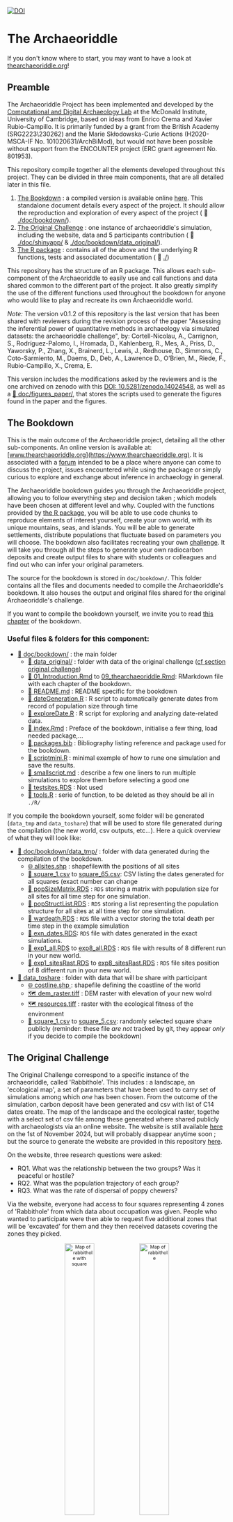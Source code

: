 [![DOI](https://zenodo.org/badge/DOI/10.5281/zenodo.14024548.svg)](https://doi.org/10.5281/zenodo.14024548)

# The Archaeoriddle

If you don't know where to start, you may want to have a look at [thearchaeoriddle.org](https://thearchaeoriddle.org/)!

## Preamble

The Archaeoriddle Project has been implemented and developed by the [Computational and Digital Archaeology Lab](https://www.arch.cam.ac.uk/research/laboratories/cdal) at the McDonald Institute, University of Cambridge, based on ideas from Enrico Crema and Xavier Rubio-Campillo. It is primarily funded by a grant from the British Academy (SRG2223\230262) and the Marie Skłodowska-Curie Actions (H2020-MSCA-IF No. 101020631/ArchBiMod), but would not have been possible without support from the ENCOUNTER project (ERC grant agreement No. 801953).

This repository compile together all the elements developed throughout this project. They can be divided in three main components, that are all detailed later in this file.

1. [The Bookdown](#the-bookdown) : a compiled version is available online [here](https://www.thearchaeoriddle.org). This standalone document details every aspect of the project. It should allow the reproduction and exploration of every aspect of the project ( :file_folder: [./doc/bookdown/](./doc/bookdown/)).
2. [The Original Challenge](#the-original-challenge) : one instance of archaeoriddle's simulation, including the website, data and 5 participants contribution ( :file_folder: [./doc/shinyapp/](./doc/shinyapp/) & [./doc/bookdown/data_original/](./doc/bookdown/data_original/)).
2. [The R package](#the-r-package) : contains all of the above and the underlying R functions, tests and associated documentation ( :file_folder: [./](./))


This repository has the structure of an R package. This allows each sub-component of the Archaeoriddle to easily use and call functions and data shared common to the different part of the project. It also greatly simplify the use of the different functions used throughout the bookdown for anyone who would like to play and recreate its own Archaeoriddle world.


*Note:* The version v0.1.2  of this repository is the last version that has been shared with reviewers during the revision process of the paper "Assessing the inferential power of quantitative methods in archaeology via simulated datasets: the archaeoriddle challenge", by:
Cortell-Nicolau, A., Carrignon, S., Rodríguez-Palomo, I., Hromada, D., Kahlenberg, R., Mes, A., Priss, D., Yaworsky, P., Zhang, X., Brainerd, L., Lewis, J., Redhouse, D., Simmons, C., Coto-Sarmiento, M., Daems, D., Deb, A., Lawrence D., O’Brien, M., Riede, F., Rubio-Campillo, X., Crema, E.

This version includes the modifications asked by the reviewers and is the one archived on zenodo with this [ DOI: 10.5281/zenodo.14024548](https://doi.org/10.5281/zenodo.14024547), as well as a [:file_folder: doc/figures_paper/](./doc/figures_paper/), that stores the scripts used to generate the figures found in the paper and the figures.

## The Bookdown

This is the main outcome of the Archaeoriddle project, detailing all the other sub-components. An online version is available at: [www.thearchaeoriddle.org](https://www.thearchaeoriddle.org). It is associated with a [forum](https://www.thearchaeoriddle.org/forum) intended to be a place where anyone can come to discuss the project, issues encountered while using the package or simply curious to explore and exchange about inference in archaeology in general.

The Archaeoriddle bookdown guides you through the Archaeoriddle project, allowing you to follow everything step and decision taken ; which models have been chosen at different level and why. Coupled with the functions provided by [the R package](#the-r-package), you will be able to use code chunks to reproduce elements of interest yourself, create your own world, with its unique mountains, seas, and islands. You will be able to generate settlements, distribute populations that fluctuate based on parameters you will choose. The bookdown also facilitates recreating your own [challenge](#the-original-challenge). It will take you through all the steps to generate your own radiocarbon deposits and create output files to share with students or colleagues and find out who can infer your original parameters.

The source for the bookdown is stored in `doc/bookdown/`. This folder contains all the files and documents needed to compile the Archaeoriddle's bookdown. It also houses the output and original files shared for the original Archaeoriddle's challenge.

If you want to compile the bookdown yourself, we invite you to read [this chapter](https://thearchaeoriddle.org/index.html#compiling-the-book) of the bookdown.

### Useful files & folders for this component:

- [:file_folder: doc/bookdown/](./doc/bookdown/) : the main folder
    - [:file_folder: data_original/](./doc/bookdown/data_original/) : folder with data of the original challenge ([cf section original challenge](#the-original-challenge))
    - [📄 01_Introduction.Rmd](./doc/bookdown/01_Introduction.Rmd) to [09_thearchaeoriddle.Rmd](./doc/bookdown/09_thearchaeoriddle.Rmd): RMarkdown file with each chapter of the bookdown.
    - [📄 README.md](./doc/bookdown/README.md) : README specific for the bookdown
    - [📄 dateGeneration.R](./doc/bookdown/dateGeneration.R) : R script to automatically generate dates from record of population size through time
    - [📄 exploreDate.R](./doc/bookdown/exploreDate.R) : R script for exploring and analyzing date-related data.
    - [📄 index.Rmd](./doc/bookdown/index.Rmd) : Preface of the bookdown, initialise a few thing, load needed package,...
    - [📄 packages.bib](./doc/bookdown/packages.bib) : Bibliography listing reference and package used for the bookdown.
    - [📄 scriptmini.R](./doc/bookdown/scriptmini.R) : minimal exemple of how to rune one simulation and save the results.
    - [📄 smallscript.md](./doc/bookdown/smallscript.md) : describe a few one liners to run multiple simulations to explore them before selecting a good one
    - [💾 testsites.RDS](./doc/bookdown/testsites.RDS) : Not used
    - [📄 tools.R](./doc/bookdown/tools.R) : serie of function, to be deleted as they should be all in `./R/`

If you compile the bookdown yourself, some folder will be generated (`data_tmp` and `data_toshare`) that will be used to store file generated during the compilation (the new world, csv outputs, etc...). Here a quick overview of what they will look like:

- [:file_folder: doc/bookdown/data_tmp/](./doc/bookdown/data_tmp/) : folder with data generated during the compilation of the bookdown.
    - [🌐 allsites.shp](./doc/bookdown/data_tmp/allsites.shp) : shapefilewith the positions of all sites
    - [📄 square_1.csv](./doc/bookdown/data_tmp/square_1.csv) to [square_65.csv](./doc/bookdown/data_tmp/square_65.csv): CSV listing the dates generated for all squares (exact number can change
    - [💾 popSizeMatrix.RDS](./doc/bookdown/data_tmp/popSizeMatrix.RDS) : `RDS` storing a matrix with population size for all sites for all time step for one simulation.
    - [💾 popStructList.RDS](./doc/bookdown/data_tmp/popStructList.RDS) : `RDS`  storing a list representing the population structure for all sites at all time step for one simulation.
    - [💾 wardeath.RDS](./doc/bookdown/data_tmp/wardeath.RDS) : `RDS` file with a vector storing the total death per time step in the example simulation
    - [💾 exn_dates.RDS](./doc/bookdown/data_tmp/exn_dates.RDS): `RDS` file with dates generated in the exact simulations.
    - [💾 exp1_all.RDS](./doc/bookdown/data_tmp/exp1_all.RDS) to [exp8_all.RDS](./doc/bookdown/data_tmp/exp8_all.RDS)  : `RDS` file with results of 8 different run in your new world.
    - [💾 exp1_sitesRast.RDS](./doc/bookdown/data_tmp/exp1_sitesRast.RDS) to [exp8_sitesRast.RDS](./doc/bookdown/data_tmp/exp8_sitesRast.RDS)  : `RDS` file sites position  of 8 different run in your new world.
- [:file_folder: data_toshare](./doc/bookdown/data_toshare/) : folder with data that will be share with participant 
    - [🌐 costline.shp ](./doc/bookdown/data_toshare/coastline2.shp) : shapefile defining the coastline of the world
    - [🗺️ dem_raster.tiff](./doc/bookdown/data_toshare/dem_raster.tiff) : DEM raster with elevation of your new wolrd 
    - [🗺️ resources.tiff](./doc/bookdown/data_toshare/resources.tiff) : raster with the ecological fitness of the environment
    - [📄 square_1.csv](./doc/bookdown/data_toshare/square_1.csv) to [square_5.csv](./doc/bookdown/data_toshare/square_5.csv): randomly selected square share publicly 
(reminder: these file _are not_ tracked by git, they appear _only_ if you decide to compile the bookdown)


## The Original Challenge 

The Original Challenge correspond to a specific instance of the archaeoriddle, called 'Rabbithole'. This includes : a landscape, an 'ecological map', a set of parameters that have been used to carry set of simulations among which  _one_ has been chosen. From the outcome of the simulation, carbon deposit have been generated and csv with list of C14 dates create. The map of the landscape and the ecological raster, togethe with a select set of csv file among these generated where shared  publicly with archaeologists via an online website. The website is still available [here](https://theia.arch.cam.ac.uk/archaeoriddle/) on the 1st of November 2024, but will probably disappear anytime soon ; but the source to generate the website are provided in this repository [here](./doc/shinyapp/).

On the website, three research questions were asked:

- RQ1. What was the relationship between the two groups? Was it peaceful or hostile?
- RQ2. What was the population trajectory of each group?
- RQ3. What was the rate of dispersal of poppy chewers?

Via the website, everyone had access to four squares representing 4 zones of 'Rabbithole' from which data about occupation was given. People who wanted to participate were then able to request five additional zones that will be 'excavated' for them and they then received datasets covering the zones they picked. 

<div style="font-size: 8pt;text-align: center;">
  <figure>
    <img src="doc/bookdown/data_original/map_rh.png" alt="Map of rabbithole with square" width="40%">
    <img src="doc/bookdown/data_original/map_ex.png" alt="Map of rabbithole" width="40%">
  </figure>
<br>
<sub>Map of publicly available sites of Rabbithole: On the left, the squares available; on the right, the names and cultures of the settlements.</sub>
</div>


### Proposals

The original challenge received 5 proposals that can be explore via the links below. A snapshot of the proposals the way they were provided by the authors after the revision process is also provided on the [zenodo repository](https://doi.org/10.5281/zenodo.14024548). We here briefly summarize the proposal and give links to the original source of them.

#### P1 by Deborah Priß and Raphael Kahlenberg

> Authors used agent-based modeling combined with exploratory data analysis to study dispersal and site preference in Rabbithole, using ArcGIS Pro and R for calibration and trajectory computation, resulting in an ABM built with NetLogo that correctly predicted group interactions and movements but revealed discrepancies in expansion rates due to differing population trajectories.

**Source:** https://github.com/dpriss/Archaeoriddle_Kahlenberg_Priss

**Citation:** Priß, D., & Kahlenberg, R. (2024). _dpriss/Archaeoriddle_Kahlenberg_Priss: Archaeoriddle Kahlenberg and Priß (v1_Archaeoriddle)._ Zenodo. https://doi.org/10.5281/zenodo.14062675


#### P2 by Xuan Zhang

> The author employed point-process modeling to predict potential occupation and assess conflict between groups, finding increased hostilities and mortality over time due to growing populations and settlements, despite non-time-dependent hostility rules.

**Source:** https://github.com/Xuan-Zhang-arc/Archaeoriddle_PPM_HG_F_relationship/

**Citation:** Xuan Zhang. (2024). _Using Point Process Modelling to detect cooperation vs competition (Archaeoriddle RQ1) (Archaeoriddle)._ Zenodo. https://doi.org/10.5281/zenodo.12803445

#### P3 by Peter Yaworsky

> The author utilized species-distribution modeling in R to develop a four-stage approach that successfully modeled historical population distributions and dispersal patterns of farmers and foragers, highlighting a southerly to northerly farming dispersal and a decline in hunter-gatherer populations.

**Source:** https://doi.org/10.5281/zenodo.8260754

**Citation:** Yaworsky, P. (2023). _Archeo-Riddle Submission 2023._ Zenodo. https://doi.org/10.5281/zenodo.8260754


#### P4 by Alexes Mes:

> The author employed a friction-based strategy and hierarchical Bayesian phase modeling in R to analyze and successfully predict the complex dispersal patterns and expansion rates of Poppy-chewers in Rabbithole, incorporating spatial and environmental factors.

**Source:** https://github.com/AlexesMes/Archeaoriddle_RabbitWorld

**Citation:** Alexes, M. (2024). _Archeaoriddle RabbitWorld._ Zenodo. https://doi.org/10.5281/zenodo.14218979


#### P5 by Daniel Hromada

> The author used a qualitative analysis to infer hostility between Poppy-chewers and Rabbit-skinners by comparing the shorter settlement persistence of Rabbit-skinners in the region where Poppy-chewers exist, separated by a sea, to its persistence in other regions under equal conditions.

**Source:** [here](https://zenodo.org/records/14207474) and [here](http://dx.doi.org/10.13140/RG.2.2.10753.47207)

**Citation:** Hromada, D. (2024). _Exploring the 'Hostile vs. Peaceful' Archaeoriddle Dilemma Using the NALANA Method._ 10.13140/RG.2.2.10753.47207. 

The original challenge is detailed in [this chapter](https://thearchaeoriddle.org/original-challenge.html) of the bookdown.

### Useful files & folders for this component:

- [:file_folder: doc/shinyapp/](./doc/shinyapp/) : the code of  shiny app (the one behind the site available [here](https://theia.arch.cam.ac.uk/archaeoriddle))
    - [📄 README.md](./doc/shinyapp/README.m) : README explaining how to recreate the shiny app and detailing the files available in the folder
- [:file_folder: doc/fake_papers/](./doc/fake_papers/) :  latex code for sever fake papers and poster presented in conferences where the Original Challenge was presented.
- [:file_folder: doc/survey_archaeoriddle/](./doc/survey_archaeoriddle/) : result and analysis of a survey made to know more about the people who were interested in the project. A quick analysis is available [here](file:///home/simon/projects/archaeoriddle/doc/survey_archaeoriddle/survey_analysis.html).
- [:file_folder: doc/bookdown/data_original/](./doc/bookdown/data_original/) : folder will all orignal
    - [:file_folder: all_squares/](./doc/bookdown/data_original/all_squares/): folder with all csvs of the original challenge
		- [📄 square_1.csv](./doc/bookdown/data_original/all_squares/square_1.csv) to [square_100.csv](./doc/bookdown/data_original/all_squares/square_100.csv) : `CSV` file storing all dates available for all the squares of the original challenge.
    - [:file_folder: general_results_selected_simu/](./doc/bookdown/data_original/general_results_selected_simu/) :
        - [💾 buffattack300_K110_PSU065_3_all.RDS](./doc/bookdown/data_original/general_results_selected_simu/buffattack300_K110_PSU065_3_all.RDS) : RDS file store most of the selected simulation
        - [💾 buffattack300_K110_PSU065_3_sitesRast.RDS](./doc/bookdown/data_original/general_results_selected_simu/buffattack300_K110_PSU065_3_sitesRast.RDS) : RDS file storing a raster with the positions of the sites
        - [💾 buffattack300_K110_PSU065_3_dates.RDS](./doc/bookdown/data_original/general_results_selected_simu/buffattack300_K110_PSU065_3_dates.RDS) : RDS file storing all dates generated for all sites generated.
    - [:file_folder: sitesinitialposition/](./doc/bookdown/data_original/sitesinitialposition/) : Folder with file needed to read shapefile
        - [🌐 sitesinitialposition.shp](./doc/bookdown/data_original/sitesinitialposition/sitesinitialposition.shp) : shapefile with the position of the initial sites.
    - [🌐 costline.shp ](./doc/bookdown/data_original/coastline.shp) : shapefile defining the coastline of the world
    - [🗺️ east_narnia4x.tiff](./doc/bookdown/data_original/east_narnia4x.tif) : DEM raster with elevation of Rabbithole
    - [🗺️ resources.tiff](./doc/bookdown/data_original/resources.tiff/) : raster with the ecological fitness of the environment


## The R-Package 

This overal structure of this repository is a R package. 
To install it, the most simple way will be by using `devtools` function `github_install()` by doing: `devtools::install_github("acortell3/archaeoriddle")`.
Most of the functions defined in the package are described in details in [the bookdown](https://www.thearchaeoriddle.org).

The package will be used if you want to follow the bookdown or recompile it. It will also allows you to easily re-use the functions defined in the package to re-explore the proposal of the original challenge, create your own model of interaction, explore and modify the underlying model used throughout the Archaeoriddle project.

To install the package, it is probably easiest to use `devtools` function `install_github`: `devtools::install_github("acortell3/archaeoriddle")` 


## Full file structure:

- [:file_folder: doc/](./doc/): documents, websites,... (cf below)
- [:file_folder: div/](./div/): various script
    - [📄 post-receive-hook](./div/post-receive-hook): a script that can be use to automatically deploy the bookdown when pushes are made to a git repository 
- [:file_folder: .github/](./.github/): github specific files
    - [📄 .github/workflows/deploy_bookdown.yml](./.github/workflows/deploy_bookdown.yml): a yaml file to automatically deploy the bookdown via github pages
- [:file_folder: man/](./man/): R documentation (cf below)
- [:file_folder: R/](./R/): source file of R package (cf below)
- [📄 DESCRIPTION](./DESCRIPTION): R-package related file
- [📄 archaeoriddle.Rproj](./archaeoriddle.Rproj): R-package related file
- [📄 NAMESPACE](./NAMESPACE): R-package related file
- [📄 README.md](./README.md): R-package related file



### `doc/`

- [:file_folder: doc/bookdown/](./doc/bookdown/): cf section [The Bookdown](#the-bookdown)
- [:file_folder: doc/shinyapp/](./doc/shinyapp/): cf section [The Original Challenge](#the-original-challenge)
- [:file_folder: doc/tex_files/](./doc/tex_files//): a few `tex` files used to layout ideas
- [:file_folder: doc/figures_paper/](./doc/figures_paper/): scripts used to generate the figures found in the paper and output of the scripts 
    - [:file_folder: doc/figures_paper/Figure1/](./doc/figures_paper/Figure1/): a :file_folder: storing all layers used in Figure 1. Layers have then been manually grouped together using [Inkscape version 1.2.2 (b0a8486541, 2022-12-01)](http://inkscape.org)).
- [🖼️  brain_map_colabm.png](./doc/brain_map_colabm.png) : image representing early reflections about the project
- [📄 Explanation_of_ideas_brain_map.md](./doc/Explanation_of_ideas_brain_map.md): Markdown file detailing programming languages, world options, and more.
- [📄 interactive_brain_map.md](./doc/interactive_brain_map.md): Markdown guide for using Markmap visualization; contains programming language options and more.
- [📄 pop_id.Rmd](./doc/pop_id.Rmd): R Markdown file about population ideas and environmental qualities for hunting/farming.

### `man/`
- [📄 A_rates.Rd](./man/A_rates.Rd),[📄 Gpd.Rd](./man/Gpd.Rd),... and all other `Rd` files: files automatically generated by `ROxygen` to generate `R` documentation (shown when using `?Gpd` when the package is loaded`

### `R/`

- [📄 anthropogenic_deposition.R](./R/anthropogenic_deposition.R): Simulates anthropogenic bone deposition rates at a site.
- [📄 climate.R](./R/climate.R): Generates power law noise and simulates environmental fluctuations.
- [📄 init_simulation.R](./R/init_simulation.R): Initializes carrying capacities, population matrices, and site lists for simulations.
- [📄 logistic_decay.R](./R/logistic_decay.R): Applies logistic decay to resources around points in a raster.
- [📄 natural_deposition.R](./R/natural_deposition.R): Models deposition and post-deposition effects of archaeological materials.
- [📄 perlin_noise.R](./R/perlin_noise.R): Creates Perlin noise for 2-D slope and elevation autocorrelation.
- [📄 population.R](./R/population.R): Manages stochastic population dynamics, growth, and mortality.
- [📄 record_loss.R](./R/record_loss.R): Simulates taphonomic losses in archaeological records.
- [📄 run_simulation.R](./R/run_simulation.R): Runs a simulation of cultural interactions, migration, and conflicts.
- [📄 tools.R](./R/tools.R): Utility functions for visualization, data extraction, and map plotting.

